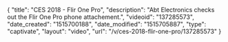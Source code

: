 {
    "title": "CES 2018 - Flir One Pro",
    "description": "Abt Electronics checks out the Flir One Pro phone attachement.",
    "videoid": "137285573",
    "date_created": "1515700188",
    "date_modified": "1515705887",
    "type": "captivate",
    "layout": "video",
    "url": "\/v\/ces-2018-flir-one-pro\/137285573"
}